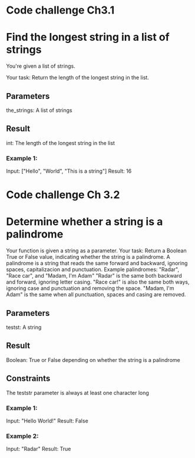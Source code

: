 # Code challenge Ch3.1
# Find the longest string in a list of strings
You're given a list of strings.

Your task: Return the length of the longest string in the list.

## Parameters
the_strings: A list of strings

## Result
int: The length of the longest string in the list

### Example 1:
Input: ["Hello", "World", "This is a string"]
Result: 16

# Code challenge Ch 3.2
# Determine whether a string is a palindrome
Your function is given a string as a parameter.
Your task: Return a Boolean True or False value, indicating whether the string is a palindrome. A palindrome is a string that reads the same forward and backward, ignoring spaces, capitalizacion and punctuation.
Example palindromes: "Radar", "Race car", and "Madam, I'm Adam"
"Radar" is the same both backward and forward, ignoring letter casing.
"Race car!" is also the same both ways, ignoring case and punctuation and removing the space.
"Madam, I'm Adam" is the same when all punctuation, spaces and casing are removed.

## Parameters
testst: A string

## Result
Boolean: True or False depending on whether the string is a palindrome

## Constraints
The teststr parameter is always at least one character long

### Example 1:
Input: "Hello World!"
Result: False

### Example 2:
Input: "Radar"
Result: True